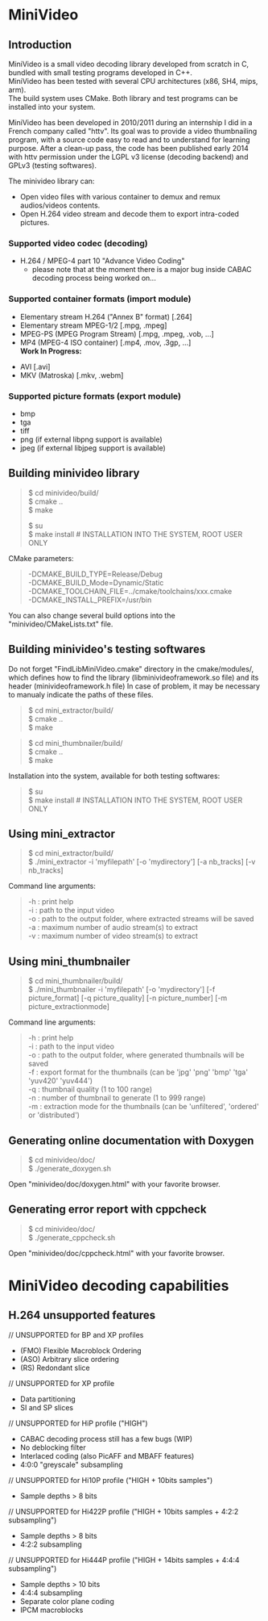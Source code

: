 MiniVideo
=========


Introduction
------------

MiniVideo is a small video decoding library developed from scratch in C, bundled with small testing programs developed in C++.  
MiniVideo has been tested with several CPU architectures (x86, SH4, mips, arm).  
The build system uses CMake. Both library and test programs can be installed into your system.  

MiniVideo has been developed in 2010/2011 during an internship I did in a French company called "httv". Its goal was to provide a video thumbnailing program, with a source code easy to read and to understand for learning purpose. After a clean-up pass, the code has been published early 2014 with httv permission under the LGPL v3 license (decoding backend) and GPLv3 (testing softwares).  

The minivideo library can:
* Open video files with various container to demux and remux audios/videos contents.
* Open H.264 video stream and decode them to export intra-coded pictures.

### Supported video codec (decoding)
- H.264 / MPEG-4 part 10 "Advance Video Coding"
  - please note that at the moment there is a major bug inside CABAC decoding process being worked on...

### Supported container formats (import module)
- Elementary stream H.264 ("Annex B" format) [.264]
- Elementary stream MPEG-1/2 [.mpg, .mpeg]
- MPEG-PS (MPEG Program Stream) [.mpg, .mpeg, .vob, ...]
- MP4 (MPEG-4 ISO container) [.mp4, .mov, .3gp, ...]  
**Work In Progress:**
* AVI [.avi]
* MKV (Matroska) [.mkv, .webm]

### Supported picture formats (export module)
- bmp
- tga
- tiff
- png (if external libpng support is available)
- jpeg (if external libjpeg support is available)


Building minivideo library
--------------------------

> $ cd minivideo/build/  
> $ cmake ..  
> $ make  
>   
> $ su  
> $ make install # INSTALLATION INTO THE SYSTEM, ROOT USER ONLY  

CMake parameters:
> -DCMAKE_BUILD_TYPE=Release/Debug  
> -DCMAKE_BUILD_Mode=Dynamic/Static  
> -DCMAKE_TOOLCHAIN_FILE=../cmake/toolchains/xxx.cmake  
> -DCMAKE_INSTALL_PREFIX=/usr/bin  

You can also change several build options into the "minivideo/CMakeLists.txt" file.


Building minivideo's testing softwares
--------------------------------------

Do not forget "FindLibMiniVideo.cmake" directory in the cmake/modules/, which defines
how to find the library (libminivideoframework.so file) and its header (minivideoframework.h file)
In case of problem, it may be necessary to manualy indicate the paths of these files.

> $ cd mini_extractor/build/  
> $ cmake ..  
> $ make  

> $ cd mini_thumbnailer/build/  
> $ cmake ..  
> $ make  

Installation into the system, available for both testing softwares:
> $ su  
> $ make install # INSTALLATION INTO THE SYSTEM, ROOT USER ONLY  


Using mini_extractor
--------------------

> $ cd mini_extractor/build/  
> $ ./mini_extractor -i 'myfilepath' [-o 'mydirectory'] [-a nb_tracks] [-v nb_tracks]  

Command line arguments:
> -h : print help  
> -i : path to the input video  
> -o : path to the output folder, where extracted streams will be saved  
> -a : maximum number of audio stream(s) to extract  
> -v : maximum number of video stream(s) to extract  


Using mini_thumbnailer
----------------------

> $ cd mini_thumbnailer/build/  
> $ ./mini_thumbnailer -i 'myfilepath' [-o 'mydirectory'] [-f picture_format] [-q picture_quality] [-n picture_number] [-m picture_extractionmode]  

Command line arguments:
> -h : print help  
> -i : path to the input video  
> -o : path to the output folder, where generated thumbnails will be saved  
> -f : export format for the thumbnails (can be 'jpg' 'png' 'bmp' 'tga' 'yuv420' 'yuv444')  
> -q : thumbnail quality (1 to 100 range)  
> -n : number of thumbnail to generate (1 to 999 range)  
> -m : extraction mode for the thumbnails (can be 'unfiltered', 'ordered' or 'distributed')  


Generating online documentation with Doxygen
--------------------------------------------

> $ cd minivideo/doc/  
> $ ./generate_doxygen.sh  

Open "minivideo/doc/doxygen.html" with your favorite browser.


Generating error report with cppcheck
-------------------------------------

> $ cd minivideo/doc/  
> $ ./generate_cppcheck.sh  

Open "minivideo/doc/cppcheck.html" with your favorite browser.


MiniVideo decoding capabilities
===============================

H.264 unsupported features
--------------------------

// UNSUPPORTED for BP and XP profiles
- (FMO) Flexible Macroblock Ordering
- (ASO) Arbitrary slice ordering
- (RS) Redondant slice

// UNSUPPORTED for XP profile
- Data partitioning
- SI and SP slices

// UNSUPPORTED for HiP profile ("HIGH")
- CABAC decoding process still has a few bugs (WIP)
- No deblocking filter
- Interlaced coding (also PicAFF and MBAFF features)
- 4:0:0 "greyscale" subsampling

// UNSUPPORTED for Hi10P profile ("HIGH + 10bits samples")
- Sample depths > 8 bits

// UNSUPPORTED for Hi422P profile ("HIGH + 10bits samples + 4:2:2 subsampling")
- Sample depths > 8 bits
- 4:2:2 subsampling

// UNSUPPORTED for Hi444P profile ("HIGH + 14bits samples + 4:4:4 subsampling")
- Sample depths > 10 bits
- 4:4:4 subsampling
- Separate color plane coding
- IPCM macroblocks
